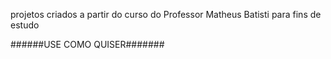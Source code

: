 projetos criados a partir do curso do Professor Matheus Batisti para fins de estudo

######USE COMO QUISER#######
